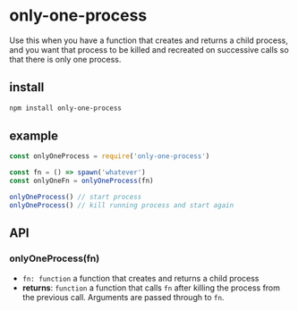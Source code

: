 # only-one-process

Use this when you have a function that creates and returns a child process, and you want that process to be killed and recreated on successive calls so that there is only one process.

## install

```sh
npm install only-one-process
```

## example

```js
const onlyOneProcess = require('only-one-process')

const fn = () => spawn('whatever')
const onlyOneFn = onlyOneProcess(fn)

onlyOneProcess() // start process
onlyOneProcess() // kill running process and start again
```

## API

### onlyOneProcess(fn)

- `fn: function` a function that creates and returns a child process
- **returns**: `function` a function that calls `fn` after killing the process from the previous call. Arguments are passed through to `fn`.


